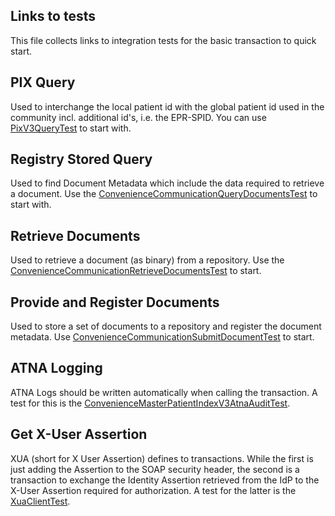 ## Links to tests 
This file collects links to integration tests for the basic transaction to quick start. 

## PIX Query 
Used to interchange the local patient id with the global patient id used in the community incl. additional id's, i.e. the EPR-SPID. You can use 
[PixV3QueryTest](https://github.com/project-husky/husky/blob/master/husky-communication/husky-communication-gen/src/test/java/org/husky/communication/integration/PixV3QueryTest.java) to start with. 

## Registry Stored Query 
Used to find Document Metadata which include the data required to retrieve a document. Use the [ConvenienceCommunicationQueryDocumentsTest](https://github.com/project-husky/husky/blob/master/husky-communication/husky-communication-gen/src/test/java/org/husky/communication/integration/ConvenienceCommunicationQueryDocumentsTest.java) to start with. 

## Retrieve Documents
Used to retrieve a document (as binary) from a repository. Use the [ConvenienceCommunicationRetrieveDocumentsTest](https://github.com/project-husky/husky/blob/master/husky-communication/husky-communication-gen/src/test/java/org/husky/communication/integration/ConvenienceCommunicationRetrieveDocumentsTest.java) to start. 

## Provide and Register Documents
Used to store a set of documents to a repository and register the document metadata. Use [ConvenienceCommunicationSubmitDocumentTest](https://github.com/project-husky/husky/blob/master/husky-communication/husky-communication-gen/src/test/java/org/husky/communication/integration/ConvenienceCommunicationSubmitDocumentTest.java) to start. 

## ATNA Logging
ATNA Logs should be written automatically when calling the transaction. A test for this is the [ConvenienceMasterPatientIndexV3AtnaAuditTest](https://github.com/project-husky/husky/blob/master/husky-communication/husky-communication-gen/src/test/java/org/husky/communication/integration/ConvenienceMasterPatientIndexV3AtnaAuditTest.java). 

## Get X-User Assertion
XUA (short for X User Assertion) defines to transactions. While the first is just adding the Assertion to the SOAP security header, 
the second is a transaction to exchange the Identity Assertion retrieved from the IdP to the X-User Assertion required for authorization. A test for the latter is the [XuaClientTest](https://github.com/project-husky/husky/blob/master/husky-communication/husky-xua/husky-xua-ch-impl/src/test/java/org/husky/xua/communication/xua/impl/ch/integration/XuaClientTest.java).




